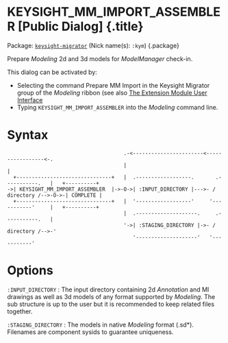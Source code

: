 # KEYSIGHT_MM_IMPORT_ASSEMBLER [Public Dialog] {.title}

Package: [`keysight-migrator`](KEYSIGHT-MIGRATOR.pkg.md) (Nick name(s): `:kym`) {.package}

Prepare _Modeling_ 2d and 3d models for _ModelManager_ check-in.

This dialog can be activated by:
* Selecting the command Prepare MM Import in the Keysight Migrator group
  of the _Modeling_ ribbon (see also [The Extension Module User Interface](../UI.md)
* Typing `KEYSIGHT_MM_IMPORT_ASSEMBLER` into the _Modeling_ command line.

# Syntax

~~~ bob
                                      .-<-----------------------<-----------------<-.
                                      |                                             |
  +-------------------------------+   |  .------------------.       .-----------.   |   +----------+
->| KEYSIGHT_MM_IMPORT_ASSEMBLER  |->-O->| :INPUT_DIRECTORY |--->- / directory /-->-O->-| COMPLETE |
  +-------------------------------+   |  '------------------'     '-----------'     |   +----------+
                                      |  .--------------------.     .-----------.   |
                                      '->| :STAGING_DIRECTORY |->- / directory /-->-'
                                         '--------------------'   '-----------'
~~~

# Options

`:INPUT_DIRECTORY`
:   The input directory containing 2d _Annotation_ and MI drawings as well as 3d models of
    any format supported by _Modeling_. The sub structure is up to the user but it is recommended
    to keep related files together.

`:STAGING_DIRECTORY`
:   The models in native _Modeling_ format (.sd*). Filenames are component
    sysids to guarantee uniqueness.

